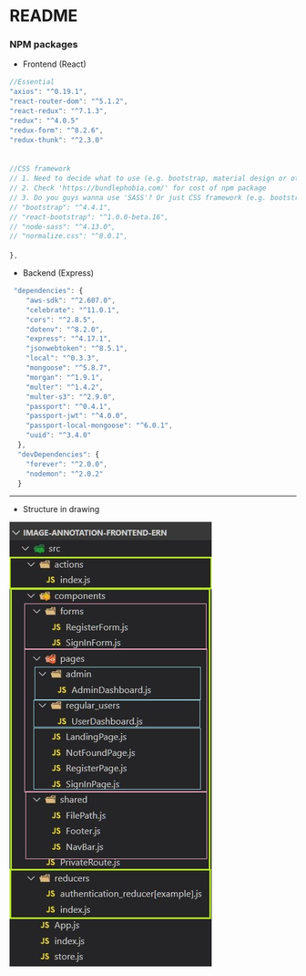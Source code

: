 # README

### NPM packages

- Frontend (React)

```javascript
//Essential
"axios": "^0.19.1",
"react-router-dom": "^5.1.2",
"react-redux": "^7.1.3",
"redux": "^4.0.5"
"redux-form": "^8.2.6",
"redux-thunk": "^2.3.0"


//CSS framework
// 1. Need to decide what to use (e.g. bootstrap, material design or others)
// 2. Check 'https://bundlephobia.com/' for cost of npm package
// 3. Do you guys wanna use 'SASS'? Or just CSS framework (e.g. bootstrap) with plain CSS?
// "bootstrap": "^4.4.1",
// "react-bootstrap": "^1.0.0-beta.16",
// "node-sass": "^4.13.0",
// "normalize.css": "^8.0.1",

},
```

- Backend (Express)

```javascript
 "dependencies": {
    "aws-sdk": "^2.607.0",
    "celebrate": "^11.0.1",
    "cors": "^2.8.5",
    "dotenv": "^8.2.0",
    "express": "^4.17.1",
    "jsonwebtoken": "^8.5.1",
    "local": "^0.3.3",
    "mongoose": "^5.8.7",
    "morgan": "^1.9.1",
    "multer": "^1.4.2",
    "multer-s3": "^2.9.0",
    "passport": "^0.4.1",
    "passport-jwt": "^4.0.0",
    "passport-local-mongoose": "^6.0.1",
    "uuid": "^3.4.0"
  },
  "devDependencies": {
    "forever": "^2.0.0",
    "nodemon": "^2.0.2"
  }
```

---

- Structure in drawing

![FileStructure](./public/images/file_structure.JPG)
